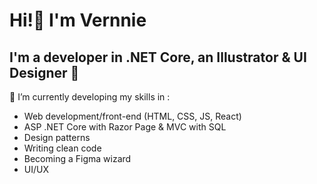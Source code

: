 # Hi!👋 I'm Vernnie
## I'm a developer in .NET Core, an Illustrator & UI Designer 🌱

🔭 I’m currently developing my skills in : 
* Web development/front-end (HTML, CSS, JS, React)
* ASP .NET Core with Razor Page & MVC with SQL
* Design patterns
* Writing clean code
* Becoming a Figma wizard
* UI/UX

<!--
![Header](https://i.pinimg.com/originals/61/2d/a3/612da35ea3c6cfd120c3dccb80a0ac8f.png)
**vcgj/vcgj** is a ✨ _special_ ✨ repository because its `README.md` (this file) appears on your GitHub profile.

Here are some ideas to get you started:

- 🔭 I’m currently working on ...
- 🌱 I’m currently learning ...
- 👯 I’m looking to collaborate on ...
- 🤔 I’m looking for help with ...
- 💬 Ask me about ...
- 📫 How to reach me: ...
- 😄 Pronouns: ...
- ⚡ Fun fact: ...👋
-->
